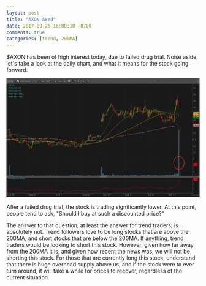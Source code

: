 ```yaml
---
layout: post
title: "AXON Axed"
date: 2017-09-26 16:00:10 -0700
comments: true
categories: [trend, 200MA]
---
```


$AXON has been of high interest today, due to failed drug trial. Noise aside, let's take a look at the daily chart, and what it means for the stock going forward.

[![AXON Daily - 2017-09-26](/images/blog/20170926/axon_daily.png)](/images/blog/20170926/axon_daily.png)

After a failed drug trial, the stock is trading significantly lower. At this point, people tend to ask, "Should I buy at such a discounted price?"

The answer to that question, at least the answer for trend traders, is absolutely not. Trend followers love to be long stocks that are above the 200MA, and short stocks that are below the 200MA. If anything, trend traders would be looking to short this stock. However, given how far away from the 200MA it is, and given how recent the news was, we will not be shorting this stock. For those that are currently long this stock, understand that there is huge overhead supply above us, and if the stock were to ever turn around, it will take a while for prices to recover, regardless of the current situation.
